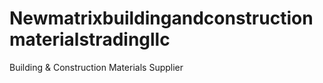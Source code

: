 # Newmatrixbuildingandconstructionmaterialstradingllc
Building &amp; Construction Materials Supplier
